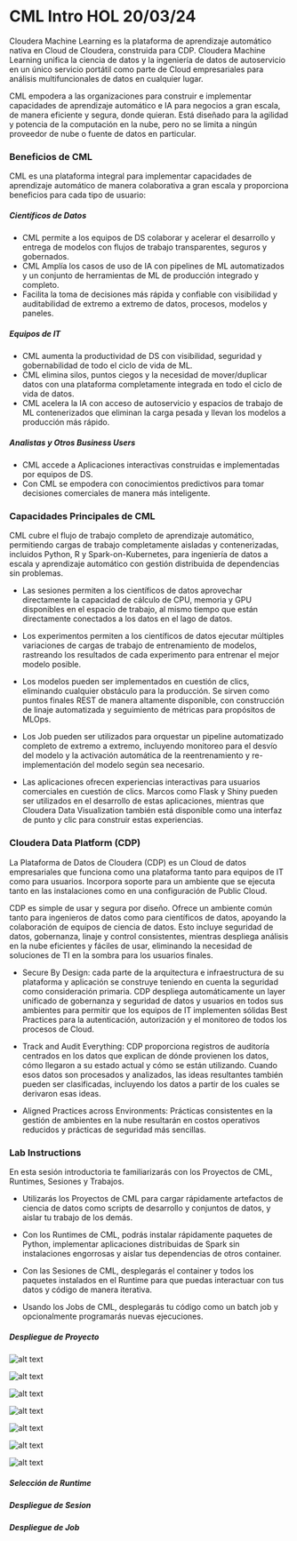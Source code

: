 # CML Intro HOL 20/03/24

Cloudera Machine Learning es la plataforma de aprendizaje automático nativa en Cloud de Cloudera, construida para CDP. Cloudera Machine Learning unifica la ciencia de datos y la ingeniería de datos de autoservicio en un único servicio portátil como parte de Cloud empresariales para análisis multifuncionales de datos en cualquier lugar.

CML empodera a las organizaciones para construir e implementar capacidades de aprendizaje automático e IA para negocios a gran escala, de manera eficiente y segura, donde quieran. Está diseñado para la agilidad y potencia de la computación en la nube, pero no se limita a ningún proveedor de nube o fuente de datos en particular.


### Beneficios de CML

CML es una plataforma integral para implementar capacidades de aprendizaje automático de manera colaborativa a gran escala y proporciona beneficios para cada tipo de usuario:

##### Científicos de Datos

* CML permite a los equipos de DS colaborar y acelerar el desarrollo y entrega de modelos con flujos de trabajo transparentes, seguros y gobernados.
* CML Amplía los casos de uso de IA con pipelines de ML automatizados y un conjunto de herramientas de ML de producción integrado y completo.
* Facilita la toma de decisiones más rápida y confiable con visibilidad y auditabilidad de extremo a extremo de datos, procesos, modelos y paneles.

##### Equipos de IT

* CML aumenta la productividad de DS con visibilidad, seguridad y gobernabilidad de todo el ciclo de vida de ML.
* CML elimina silos, puntos ciegos y la necesidad de mover/duplicar datos con una plataforma completamente integrada en todo el ciclo de vida de datos.
* CML acelera la IA con acceso de autoservicio y espacios de trabajo de ML contenerizados que eliminan la carga pesada y llevan los modelos a producción más rápido.

##### Analistas y Otros Business Users

* CML accede a Aplicaciones interactivas construidas e implementadas por equipos de DS.
* Con CML se empodera con conocimientos predictivos para tomar decisiones comerciales de manera más inteligente.


### Capacidades Principales de CML

CML cubre el flujo de trabajo completo de aprendizaje automático, permitiendo cargas de trabajo completamente aisladas y contenerizadas, incluidos Python, R y Spark-on-Kubernetes, para ingeniería de datos a escala y aprendizaje automático con gestión distribuida de dependencias sin problemas.

* Las sesiones permiten a los científicos de datos aprovechar directamente la capacidad de cálculo de CPU, memoria y GPU disponibles en el espacio de trabajo, al mismo tiempo que están directamente conectados a los datos en el lago de datos.

* Los experimentos permiten a los científicos de datos ejecutar múltiples variaciones de cargas de trabajo de entrenamiento de modelos, rastreando los resultados de cada experimento para entrenar el mejor modelo posible.

* Los modelos pueden ser implementados en cuestión de clics, eliminando cualquier obstáculo para la producción. Se sirven como puntos finales REST de manera altamente disponible, con construcción de linaje automatizada y seguimiento de métricas para propósitos de MLOps.

* Los Job pueden ser utilizados para orquestar un pipeline automatizado completo de extremo a extremo, incluyendo monitoreo para el desvío del modelo y la activación automática de la reentrenamiento y re-implementación del modelo según sea necesario.

* Las aplicaciones ofrecen experiencias interactivas para usuarios comerciales en cuestión de clics. Marcos como Flask y Shiny pueden ser utilizados en el desarrollo de estas aplicaciones, mientras que Cloudera Data Visualization también está disponible como una interfaz de punto y clic para construir estas experiencias.


### Cloudera Data Platform (CDP)

La Plataforma de Datos de Cloudera (CDP) es un Cloud de datos empresariales que funciona como una plataforma tanto para equipos de IT como para usuarios. Incorpora soporte para un ambiente que se ejecuta tanto en las instalaciones como en una configuración de Public Cloud.

CDP es simple de usar y segura por diseño. Ofrece un ambiente común tanto para ingenieros de datos como para científicos de datos, apoyando la colaboración de equipos de ciencia de datos. Esto incluye seguridad de datos, gobernanza, linaje y control consistentes, mientras despliega análisis en la nube eficientes y fáciles de usar, eliminando la necesidad de soluciones de TI en la sombra para los usuarios finales.

* Secure By Design: cada parte de la arquitectura e infraestructura de su plataforma y aplicación se construye teniendo en cuenta la seguridad como consideración primaria. CDP despliega automáticamente un layer unificado de gobernanza y seguridad de datos y usuarios en todos sus ambientes para permitir que los equipos de IT implementen sólidas Best Practices para la autenticación, autorización y el monitoreo de todos los procesos de Cloud.

* Track and Audit Everything: CDP proporciona registros de auditoría centrados en los datos que explican de dónde provienen los datos, cómo llegaron a su estado actual y cómo se están utilizando. Cuando esos datos son procesados y analizados, las ideas resultantes también pueden ser clasificadas, incluyendo los datos a partir de los cuales se derivaron esas ideas.

* Aligned Practices across Environments: Prácticas consistentes en la gestión de ambientes en la nube resultarán en costos operativos reducidos y prácticas de seguridad más sencillas.


### Lab Instructions

En esta sesión introductoria te familiarizarás con los Proyectos de CML, Runtimes, Sesiones y Trabajos.

* Utilizarás los Proyectos de CML para cargar rápidamente artefactos de ciencia de datos como scripts de desarrollo y conjuntos de datos, y aislar tu trabajo de los demás.

* Con los Runtimes de CML, podrás instalar rápidamente paquetes de Python, implementar aplicaciones distribuidas de Spark sin instalaciones engorrosas y aislar tus dependencias de otros container.

* Con las Sesiones de CML, desplegarás el container y todos los paquetes instalados en el Runtime para que puedas interactuar con tus datos y código de manera iterativa.

* Usando los Jobs de CML, desplegarás tu código como un batch job y opcionalmente programarás nuevas ejecuciones.


##### Despliegue de Proyecto

![alt text](img/labs000.png)



![alt text](img/labs00.png)



![alt text](img/labs01.png)



![alt text](img/labs02.png)



![alt text](img/labs03.png)



![alt text](img/labs04.png)



![alt text](img/labs05.png)




##### Selección de Runtime

##### Despliegue de Sesion

##### Despliegue de Job
